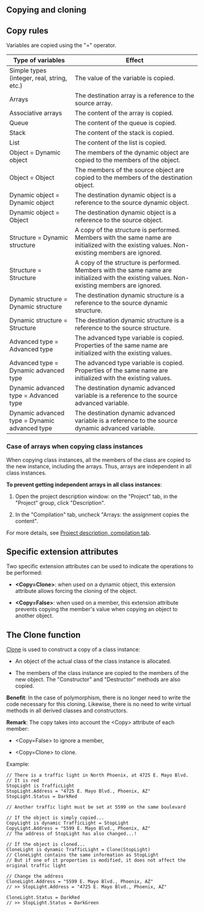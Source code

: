 
## Copying and cloning
			

<a name="NOTE1"></a>
<a name="NOTE1_1"></a>


## Copy rules
<a name="copy_rules_ELTTEXTE000201"></a>
Variables are copied using the "=" operator. 



| Type of variables | Effect |
| --- | --- |
| Simple types (integer, real, string, etc.) | The value of the variable is copied. |
| Arrays | The destination array is a reference to the source array. |
| Associative arrays | The content of the array is copied. |
| Queue | The content of the queue is copied. |
| Stack | The content of the stack is copied. |
| List | The content of the list is copied. |
| Object = Dynamic object | The members of the dynamic object are copied to the members of the object. |
| Object = Object | The members of the source object are copied to the members of the destination object. |
| Dynamic object = Dynamic object | The destination dynamic object is a reference to the source dynamic object. |
| Dynamic object = Object | The destination dynamic object is a reference to the source object. |
| Structure = Dynamic structure | A copy of the structure is performed. Members with the same name are initialized with the existing values. Non-existing members are ignored. |
| Structure = Structure | A copy of the structure is performed. Members with the same name are initialized with the existing values. Non-existing members are ignored. |
| Dynamic structure = Dynamic structure | The destination dynamic structure is a reference to the source dynamic structure. |
| Dynamic structure = Structure | The destination dynamic structure is a reference to the source structure. |
| Advanced type = Advanced type | The advanced type variable is copied. Properties of the same name are initialized with the existing values. |
| Advanced type = Dynamic advanced type | The advanced type variable is copied. Properties of the same name are initialized with the existing values. |
| Dynamic advanced type = Advanced type | The destination dynamic advanced variable is a reference to the source advanced variable. |
| Dynamic advanced type = Dynamic advanced type | The destination dynamic advanced variable is a reference to the source dynamic advanced variable. |


<a name="NOTE1_2"></a>


### Case of arrays when copying class instances
<a name="case_arrays_when_copying_class_instances_ELTPARAGRAPHE000093"></a>

When copying class instances, all the members of the class are copied to the new instance, including the arrays. Thus, arrays are independent in all class instances. 

**To prevent getting independent arrays in all class instances**: 

1. Open the project description window: on the "Project" tab, in the "Project" group, click "Description". 

2. In the "Compilation" tab, uncheck "Arrays: the assignment copies the content". 


For more details, see [Project description, compilation tab](../Editeurs/9500218.md).

<a name="NOTE2"></a>
<a name="NOTE2_1"></a>


## Specific extension attributes
<a name="specific_extension_attributes_ELTTEXTE000231"></a>
Two specific extension attributes can be used to indicate the operations to be performed: 

- **&lt;Copy=Clone&gt;**: when used on a dynamic object, this extension attribute allows forcing the cloning of the object. 

- **&lt;Copy=False&gt;**: when used on a member, this extension attribute prevents copying the member's value when copying an object to another object. 




<a name="NOTE3"></a>
<a name="NOTE3_1"></a>


## The Clone function
<a name="the_clone_function_ELTTEXTE000255"></a>
[Clone](../WDLang1/1000024843.md) is used to construct a copy of a class instance: 

- An object of the actual class of the class instance is allocated. 

- The members of the class instance are copied to the members of the new object. The "Constructor" and "Destructor" methods are also copied. 




**Benefit**: In the case of polymorphism, there is no longer need to write the code necessary for this cloning. Likewise, there is no need to write virtual methods in all derived classes and constructors. 

**Remark**: The copy takes into account the &lt;Copy&gt; attribute of each member: 

- &lt;Copy=False&gt; to ignore a member,

- &lt;Copy=Clone&gt; to clone. 




Example: 


```wl
// There is a traffic light in North Phoenix, at 4725 E. Mayo Blvd.
// It is red
StopLight is TrafficLight
StopLight.Address = "4725 E. Mayo Blvd., Phoenix, AZ"
StopLight.Status = DarkRed
	
// Another traffic light must be set at 5599 on the same boulevard
	
// If the object is simply copied...
CopyLight is dynamic TrafficLight = StopLight
CopyLight.Address = "5599 E. Mayo Blvd., Phoenix, AZ"
// The address of StopLight has also changed...!
	
// If the object is cloned...
CloneLight is dynamic TrafficLight = Clone(StopLight)
// CloneLight contains the same information as StopLight
// But if one of it properties is modified, it does not affect the original traffic light
	
// Change the address
CloneLight.Address = "5599 E. Mayo Blvd., Phoenix, AZ"
// >> StopLight.Address = "4725 E. Mayo Blvd., Phoenix, AZ"

CloneLight.Status = DarkRed
// >> StopLight.Status = DarkGreen
```



